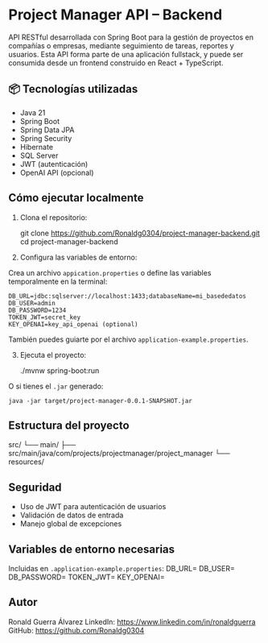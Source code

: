 # Project Manager API – Backend

API RESTful desarrollada con Spring Boot para la gestión de proyectos en compañías o empresas, mediante seguimiento de tareas, reportes y usuarios. Esta API forma parte de una aplicación fullstack, y puede ser consumida desde un frontend construido en React + TypeScript.

## 📦 Tecnologías utilizadas

- Java 21
- Spring Boot
- Spring Data JPA
- Spring Security
- Hibernate
- SQL Server
- JWT (autenticación)
- OpenAI API (opcional)

Cómo ejecutar localmente
------------------------

1. Clona el repositorio:

   git clone https://github.com/Ronaldg0304/project-manager-backend.git
   cd project-manager-backend

2. Configura las variables de entorno:

Crea un archivo `appication.properties` o define las variables temporalmente en la terminal:

    DB_URL=jdbc:sqlserver://localhost:1433;databaseName=mi_basededatos
    DB_USER=admin
    DB_PASSWORD=1234
    TOKEN_JWT=secret_key
    KEY_OPENAI=key_api_openai (optional)

También puedes guiarte por el archivo `application-example.properties`.

3. Ejecuta el proyecto:

   ./mvnw spring-boot:run

O si tienes el `.jar` generado:

    java -jar target/project-manager-0.0.1-SNAPSHOT.jar

Estructura del proyecto
-----------------------
src/
└── main/
├── src/main/java/com/projects/projectmanager/project_manager
└── resources/

Seguridad
---------
- Uso de JWT para autenticación de usuarios
- Validación de datos de entrada
- Manejo global de excepciones

Variables de entorno necesarias
-------------------------------
Incluidas en `.application-example.properties`:
    DB_URL=
    DB_USER=
    DB_PASSWORD=
    TOKEN_JWT=
    KEY_OPENAI=

Autor
-----
Ronald Guerra Álvarez
LinkedIn: https://www.linkedin.com/in/ronaldguerra
GitHub: https://github.com/Ronaldg0304

